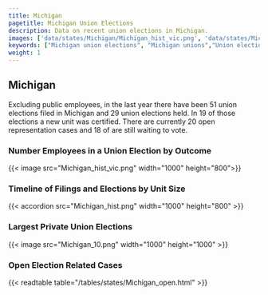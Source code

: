 ```yaml
---
title: Michigan
pagetitle: Michigan Union Elections
description: Data on recent union elections in Michigan.
images: ['data/states/Michigan/Michigan_hist_vic.png', 'data/states/Michigan/Michigan_hist_size.png', 'data/states/Michigan/Michigan_10.png']
keywords: ["Michigan union elections", "Michigan unions","Union elections"]
weight: 1
---
```

##  Michigan

Excluding public employees, in the last year there have been 51 union elections filed in Michigan and 29 union elections held. In 19 of those elections a new unit was certified. There are currently 20 open representation cases and 18 of are still waiting to vote.

### Number Employees in a Union Election by Outcome
{{< image src="Michigan_hist_vic.png" width="1000" height="800">}}

### Timeline of Filings and Elections by Unit Size
{{< accordion src="Michigan_hist.png" width="1000" height="800" >}}

### Largest Private Union Elections
{{< image src="Michigan_10.png" width="1000" height="1000"  >}}

### Open Election Related Cases
{{< readtable table="/tables/states/Michigan_open.html" >}}

